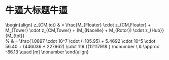 # 牛逼大标题牛逼

\begin{align}
    z_{CM,tot} & = \frac{M_{Floater} \cdot z_{CM,Floater}  + M_{Tower} \cdot z_{CM,Tower} + (M_{Nacelle} + M_{Rotor}) \cdot z_{Hub}}{M_{tot}}  
%    & = \frac{1.0897 \cdot 10^7 \cdot (-105.95) + 5.4692 \cdot 10^5 \cdot 56.40 + (446036  + 227962) \cdot 119 }{12117918 } \nonumber \\
    & \approx  -86.13 \quad [m] \nonumber
\end{align}
